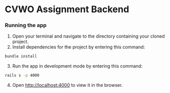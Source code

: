 # CVWO Assignment Backend

### Running the app

1. Open your terminal and navigate to the directory containing your cloned project.
1. Install dependencies for the project by entering this command:

```bash
bundle install
```

3. Run the app in development mode by entering this command:

```bash
rails s -p 4000
```

4. Open [http://localhost:4000](http://localhost:4000) to view it in the browser.

